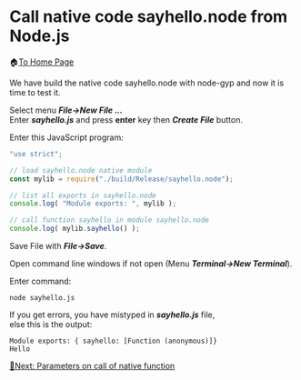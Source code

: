 # Call native code sayhello.node from Node.js

🏠[To Home Page](README.md)

We have build the native code sayhello.node with node-gyp and now it is time to test it. <br>

Select menu ***File->New File ...***<br>
Enter ***sayhello.js*** and press **enter** key then ***Create File*** button.<br>

Enter this JavaScript program:<br>

```javascript
"use strict";

// load sayhello.node native module
const mylib = require("./build/Release/sayhello.node");

// list all exports in sayhello.node
console.log( "Module exports: ", mylib );

// call function sayhello in module sayhello.node
console.log( mylib.sayhello() );
```

Save File with ***File->Save***.<br>

Open command line windows if not open (Menu ***Terminal->New Terminal***).<br>

Enter command:
```
node sayhello.js
```
If you get errors, you have mistyped in ***sayhello.js*** file,<br>
else this is the output:<br>
```
Module exports: { sayhello: [Function (anonymous)]}
Hello
```

[🧾Next: Parameters on call of native function ](parameters.md)<br>

